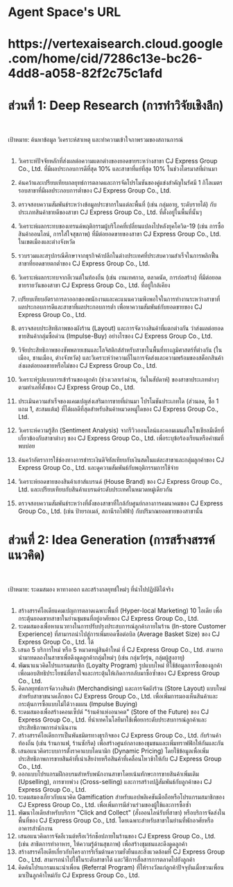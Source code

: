 <h1>Agent Space's URL</h1>
<h1>https://vertexaisearch.cloud.google.com/home/cid/7286c13e-bc26-4dd8-a058-82f2c75c1afd</h1>


<H1>ส่วนที่ 1: Deep Research (การทำวิจัยเชิงลึก)</H1><br><br>
เป้าหมาย: ค้นหาข้อมูล วิเคราะห์สาเหตุ และทำความเข้าใจภาพรวมของสถานการณ์<br><br>

1. วิเคราะห์ปัจจัยหลักที่ส่งผลต่อความแตกต่างของยอดขายระหว่างสาขา CJ Express Group Co., Ltd. ที่มีผลประกอบการดีที่สุด 10% และสาขาที่แย่ที่สุด 10% ในช่วงไตรมาสที่ผ่านมา <br>
2. ค้นคว้าและเปรียบเทียบกลยุทธ์การตลาดและการจัดโปรโมชันของคู่แข่งสำคัญในรัศมี 1 กิโลเมตร รอบสาขาที่มีผลประกอบการต่ำของ CJ Express Group Co., Ltd.<br>
3. ตรวจสอบความสัมพันธ์ระหว่างข้อมูลประชากรในแต่ละพื้นที่ (เช่น กลุ่มอายุ, ระดับรายได้) กับประเภทสินค้าขายดีของสาขา CJ Express Group Co., Ltd. ที่ตั้งอยู่ในพื้นที่นั้นๆ<br>
4. วิเคราะห์ผลกระทบของเทรนด์พฤติกรรมผู้บริโภคที่เปลี่ยนแปลงไปหลังยุคโควิด-19 (เช่น การซื้อสินค้าออนไลน์, การใส่ใจสุขภาพ) ที่มีต่อยอดขายของสาขา CJ Express Group Co., Ltd. ในเขตเมืองและต่างจังหวัด<br>
5. รวบรวมและสรุปกรณีศึกษาจากธุรกิจค้าปลีกในต่างประเทศที่ประสบความสำเร็จในการพลิกฟื้นสาขาที่ยอดขายตกต่ำของ CJ Express Group Co., Ltd.<br>
6. วิเคราะห์ผลกระทบจากอีเวนต์ในท้องถิ่น (เช่น งานเทศกาล, ตลาดนัด, การก่อสร้าง) ที่มีต่อยอดขายรายวันของสาขา CJ Express Group Co., Ltd. ที่อยู่ใกล้เคียง<br>
7. เปรียบเทียบอัตราการลาออกของพนักงานและคะแนนความพึงพอใจในการทำงานระหว่างสาขาที่ผลประกอบการดีและสาขาที่ผลประกอบการต่ำ เพื่อหาความสัมพันธ์กับยอดขายของ CJ Express Group Co., Ltd.<br>
8. ตรวจสอบประสิทธิภาพของผังร้าน (Layout) และการจัดวางสินค้าที่แตกต่างกัน ว่าส่งผลต่อยอดขายสินค้ากลุ่มซื้อด่วน (Impulse-Buy) อย่างไรของ CJ Express Group Co., Ltd.<br>
9. วิจัยประสิทธิภาพของซัพพลายเชนและโลจิสติกส์สำหรับสาขาในพื้นที่ทางภูมิศาสตร์ที่ต่างกัน (ในเมือง, ชานเมือง, ต่างจังหวัด) และวิเคราะห์ว่าความถี่ในการจัดส่งและความพร้อมของสต็อกสินค้าส่งผลต่อยอดขายหรือไม่ของ CJ Express Group Co., Ltd.<br>
10. วิเคราะห์รูปแบบการเข้าร้านของลูกค้า (ช่วงเวลาเร่งด่วน, วันในสัปดาห์) ของสาขาประเภทต่างๆ ตามทำเลที่ตั้งของ CJ Express Group Co., Ltd.<br>
11. ประเมินความสำเร็จของแคมเปญส่งเสริมการขายที่ผ่านมา โปรโมชันประเภทใด (ส่วนลด, ซื้อ 1 แถม 1, สะสมแต้ม) ที่ได้ผลดีที่สุดสำหรับสินค้าหมวดหมู่ใดของ CJ Express Group Co., Ltd.<br>
12. วิเคราะห์ความรู้สึก (Sentiment Analysis) จากรีวิวออนไลน์และคอมเมนต์ในโซเชียลมีเดียที่เกี่ยวข้องกับสาขาต่างๆ ของ CJ Express Group Co., Ltd. เพื่อระบุข้อร้องเรียนหรือคำชมที่พบบ่อย <br>
13. ค้นคว้าอัตราการใช้ช่องทางการชำระเงินดิจิทัลเทียบกับเงินสดในแต่ละสาขาและกลุ่มลูกค้าของ CJ Express Group Co., Ltd. และดูความสัมพันธ์กับพฤติกรรมการใช้จ่าย<br>

14. วิเคราะห์ยอดขายของสินค้าเฮาส์แบรนด์ (House Brand) ของ CJ Express Group Co., Ltd. และเปรียบเทียบกับสินค้าแบรนด์ระดับประเทศในหมวดหมู่เดียวกัน<br>
15. ตรวจสอบความสัมพันธ์ระหว่างที่ตั้งของสาขาที่ใกล้กับศูนย์กลางการคมนาคมของ CJ Express Group Co., Ltd. (เช่น ป้ายรถเมล์, สถานีรถไฟฟ้า) กับปริมาณยอดขายของสาขานั้น<br>

<h1>ส่วนที่ 2: Idea Generation (การสร้างสรรค์แนวคิด)</h1><br><br>
เป้าหมาย: ระดมสมอง หาทางออก และสร้างกลยุทธ์ใหม่ๆ ที่นำไปปฏิบัติได้จริง<br><br>

1. สร้างสรรค์ไอเดียแคมเปญการตลาดเฉพาะพื้นที่ (Hyper-local Marketing) 10 ไอเดีย เพื่อกระตุ้นยอดขายสาขาในย่านชุมชนที่อยู่อาศัยของ CJ Express Group Co., Ltd.<br>
2. ระดมสมองเพื่อหาแนวทางในการปรับปรุงประสบการณ์ลูกค้าภายในร้าน (In-store Customer Experience) ที่สามารถนำไปสู่การเพิ่มยอดซื้อต่อบิล (Average Basket Size) ของ CJ Express Group Co., Ltd. ได้<br>
3. เสนอ 5 บริการใหม่ หรือ 5 หมวดหมู่สินค้าใหม่ ที่ CJ Express Group Co., Ltd. สามารถนำมาทดลองในสาขาเพื่อดึงดูดลูกค้ากลุ่มใหม่ๆ (เช่น กลุ่มวัยรุ่น, กลุ่มผู้สูงอายุ)<br>
4. พัฒนาแนวคิดโปรแกรมสมาชิก (Loyalty Program) รูปแบบใหม่ ที่ใช้ข้อมูลการซื้อของลูกค้าเพื่อมอบสิทธิประโยชน์ที่ตรงใจและกระตุ้นให้เกิดการกลับมาซื้อซ้ำของ CJ Express Group Co., Ltd.<br>
5. คิดกลยุทธ์การจัดวางสินค้า (Merchandising) และการจัดผังร้าน (Store Layout) แบบใหม่ สำหรับสาขาขนาดเล็กของ CJ Express Group Co., Ltd. เพื่อเพิ่มการมองเห็นสินค้าและกระตุ้นการซื้อแบบไม่ได้วางแผน (Impulse Buying)<br>
6. ระดมสมองเพื่อสร้างคอนเซ็ปต์ "ร้านค้าแห่งอนาคต" (Store of the Future) ของ CJ Express Group Co., Ltd. ที่นำเทคโนโลยีมาใช้เพื่อยกระดับประสบการณ์ลูกค้าและประสิทธิภาพการดำเนินงาน<br>
7. สร้างสรรค์ไอเดียการเป็นพันธมิตรทางธุรกิจของ CJ Express Group Co., Ltd. กับร้านค้าท้องถิ่น (เช่น ร้านกาแฟ, ร้านซักรีด) เพื่อสร้างศูนย์กลางของชุมชนและเพิ่มทราฟฟิกให้กันและกัน<br>
8. เสนอแนวคิดระบบการตั้งราคาแบบไดนามิก (Dynamic Pricing) โดยใช้ข้อมูลเพื่อเพิ่มประสิทธิภาพการขายสินค้าที่เน่าเสียง่ายหรือสินค้าที่เคลื่อนไหวช้าให้กับ CJ Express Group Co., Ltd.<br>
9. ออกแบบโปรแกรมฝึกอบรมสำหรับพนักงานสาขาโดยเน้นทักษะการขายสินค้าเพิ่มเติม (Upselling), การขายพ่วง (Cross-selling) และการสร้างปฏิสัมพันธ์กับลูกค้าของ CJ Express Group Co., Ltd.<br>
10. ระดมสมองเกี่ยวกับแนวคิด Gamification สำหรับแอปพลิเคชันมือถือหรือโปรแกรมสมาชิกของ CJ Express Group Co., Ltd. เพื่อเพิ่มการมีส่วนร่วมของผู้ใช้และการซื้อซ้ำ<br>
11. พัฒนาไอเดียสำหรับบริการ "Click and Collect" (สั่งออนไลน์รับที่สาขา) หรือบริการจัดส่งในพื้นที่ของ CJ Express Group Co., Ltd. โดยเฉพาะสำหรับสาขาในย่านที่พักอาศัยหรืออาคารสำนักงาน<br>
12. เสนอแนวคิดการจัดอีเวนต์หรือเวิร์กช็อปภายในร้านของ CJ Express Group Co., Ltd. (เช่น สาธิตการทำอาหาร, ให้ความรู้ด้านสุขภาพ) เพื่อสร้างชุมชนและดึงดูดลูกค้า<br>
13. สร้างสรรค์ไอเดียเกี่ยวกับโครงการริเริ่มด้านความยั่งยืนและสิ่งแวดล้อมที่ CJ Express Group Co., Ltd. สามารถนำไปใช้ในระดับสาขาได้ และวิธีการสื่อสารการตลาดไปยังลูกค้า<br>
14. คิดค้นโปรแกรมแนะนำเพื่อน (Referral Program) ที่ให้รางวัลแก่ลูกค้าปัจจุบันเมื่อชวนเพื่อนมาเป็นลูกค้าใหม่กับ CJ Express Group Co., Ltd.<br>
